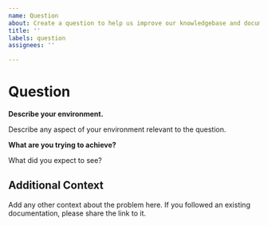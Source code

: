 ```yaml
---
name: Question
about: Create a question to help us improve our knowledgebase and documentation
title: ''
labels: question
assignees: ''

---
```


# Question

**Describe your environment.**

Describe any aspect of your environment relevant to the question.

**What are you trying to achieve?**

What did you expect to see?

## Additional Context

Add any other context about the problem here. If you followed an existing
documentation, please share the link to it.
